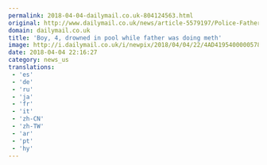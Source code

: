```yaml
---
permalink: 2018-04-04-dailymail.co.uk-804124563.html
original: http://www.dailymail.co.uk/news/article-5579197/Police-Father-took-drugs-son-4-drowned-foul-pool.html?ITO=1490&ns_mchannel=rss&ns_campaign=1490
domain: dailymail.co.uk
title: 'Boy, 4, drowned in pool while father was doing meth'
image: http://i.dailymail.co.uk/i/newpix/2018/04/04/22/4AD4195400000578-0-image-a-95_1522876134864.jpg
date: 2018-04-04 22:16:27
category: news_us
translations: 
 - 'es'
 - 'de'
 - 'ru'
 - 'ja'
 - 'fr'
 - 'it'
 - 'zh-CN'
 - 'zh-TW'
 - 'ar'
 - 'pt'
 - 'hy'
---
```


